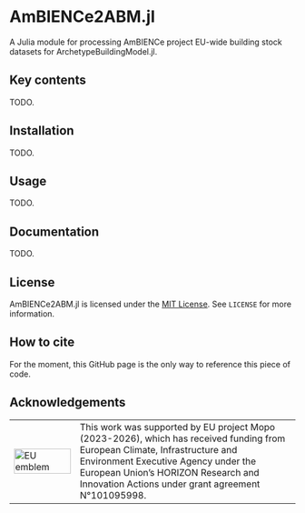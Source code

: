 # AmBIENCe2ABM.jl
A Julia module for processing AmBIENCe project EU-wide building stock datasets for ArchetypeBuildingModel.jl.


## Key contents

TODO.


## Installation

TODO.


## Usage

TODO.


## Documentation

TODO.


## License

AmBIENCe2ABM.jl is licensed under the [MIT License](https://mit-license.org/).
See `LICENSE` for more information.


## How to cite

For the moment, this GitHub page is the only way to reference this piece of code.


## Acknowledgements

<center>
<table width=500px frame="none">
<tr>
<td valign="middle" width=100px>
<img src=docs/src/figs/eu-emblem-low-res.jpg alt="EU emblem" width=100%></td>
<td valign="middle">This work was supported by EU project Mopo (2023-2026), which has received funding from European Climate, Infrastructure and Environment Executive Agency under the European Union’s HORIZON Research and Innovation Actions under grant agreement N°101095998.</td>
</table>
</center>